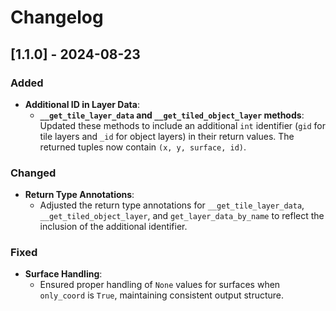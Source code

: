 
# Changelog


## [1.1.0] - 2024-08-23

### Added
- **Additional ID in Layer Data**:
  - **`__get_tile_layer_data` and `__get_tiled_object_layer` methods**: Updated these methods to include an additional `int` identifier (`gid` for tile layers and `_id` for object layers) in their return values. The returned tuples now contain `(x, y, surface, id)`.

### Changed
- **Return Type Annotations**:
  - Adjusted the return type annotations for `__get_tile_layer_data`, `__get_tiled_object_layer`, and `get_layer_data_by_name` to reflect the inclusion of the additional identifier.

### Fixed
- **Surface Handling**:
  - Ensured proper handling of `None` values for surfaces when `only_coord` is `True`, maintaining consistent output structure.
